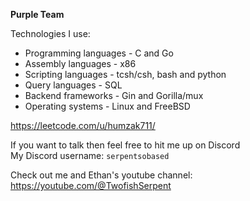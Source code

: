 **Purple Team**

Technologies I use:<br>
- Programming languages - C and Go
- Assembly languages - x86
- Scripting languages - tcsh/csh, bash and python
- Query languages - SQL
- Backend frameworks - Gin and Gorilla/mux
- Operating systems - Linux and FreeBSD

https://leetcode.com/u/humzak711/

If you want to talk then feel free to hit me up on Discord<br>
My Discord username: `serpentsobased`

Check out me and Ethan's youtube channel: https://youtube.com/@TwofishSerpent
